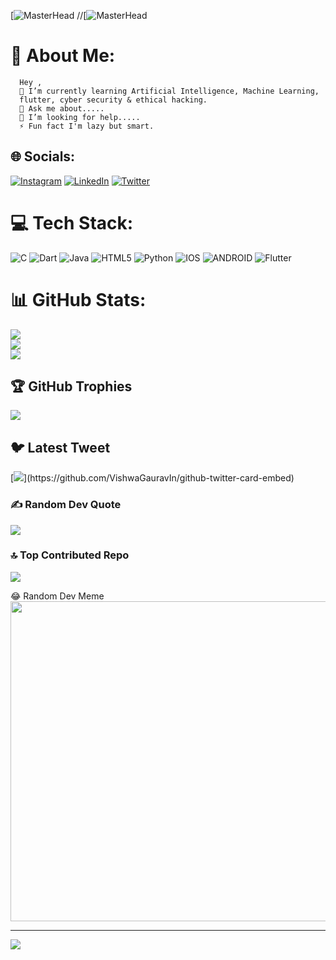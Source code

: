 [![MasterHead](https://digitaledgetech.in/images/Banner_03.gif)
//[![MasterHead](https://blackstormroofingmarketing.com/wp-content/uploads/2020/07/What-to-do-if-Your-Roofing-Website-is-hacked.gif)
# 💫 About Me:
      Hey ,
      🌱 I’m currently learning Artificial Intelligence, Machine Learning,     
      flutter, cyber security & ethical hacking.
      💬 Ask me about.....
      🤝 I’m looking for help.....
      ⚡ Fun fact I'm lazy but smart.


## 🌐 Socials:
[![Instagram](https://img.shields.io/badge/Instagram-%23E4405F.svg?logo=Instagram&logoColor=white)](https://instagram.com/https://www.instagram.com/_.dhanux/) [![LinkedIn](https://img.shields.io/badge/LinkedIn-%230077B5.svg?logo=linkedin&logoColor=white)](https://linkedin.com/in/https://www.linkedin.com/in/dhanush-p-5169a2254/) [![Twitter](https://img.shields.io/badge/Twitter-%231DA1F2.svg?logo=Twitter&logoColor=white)](https://twitter.com/https://twitter.com/thedhanush_) 

# 💻 Tech Stack:
![C](https://img.shields.io/badge/c-%2300599C.svg?style=for-the-badge&logo=c&logoColor=white) ![Dart](https://img.shields.io/badge/dart-%230175C2.svg?style=for-the-badge&logo=dart&logoColor=white) ![Java](https://img.shields.io/badge/java-%23ED8B00.svg?style=for-the-badge&logo=java&logoColor=white) ![HTML5](https://img.shields.io/badge/html5-%23E34F26.svg?style=for-the-badge&logo=html5&logoColor=white) ![Python](https://img.shields.io/badge/python-3670A0?style=for-the-badge&logo=python&logoColor=ffdd54) ![IOS](https://img.shields.io/badge/IOS-%2320232a.svg?style=for-the-badge&logo=apple&logoColor=white) ![ANDROID](https://img.shields.io/badge/android-%2320232a.svg?style=for-the-badge&logo=android&logoColor=%a4c639) ![Flutter](https://img.shields.io/badge/Flutter-%2302569B.svg?style=for-the-badge&logo=Flutter&logoColor=white)
# 📊 GitHub Stats:
![](https://github-readme-stats.vercel.app/api?username=Thedhanushp&theme=blue-green&hide_border=false&include_all_commits=true&count_private=true)<br/>
![](https://github-readme-streak-stats.herokuapp.com/?user=Thedhanushp&theme=blue-green&hide_border=false)<br/>
![](https://github-readme-stats.vercel.app/api/top-langs/?username=Thedhanushp&theme=blue-green&hide_border=false&include_all_commits=true&count_private=true&layout=compact)

## 🏆 GitHub Trophies
![](https://github-profile-trophy.vercel.app/?username=Thedhanushp&theme=matrix&no-frame=false&no-bg=false&margin-w=4)

## 🐦 Latest Tweet
[![](https://gtce.itsvg.in/api?username=https://twitter.com/thedhanush_)](https://github.com/VishwaGauravIn/github-twitter-card-embed)

### ✍️ Random Dev Quote
![](https://quotes-github-readme.vercel.app/api?type=horizontal&theme=radical)

### 🔝 Top Contributed Repo
![](https://github-contributor-stats.vercel.app/api?username=Thedhanushp&limit=5&theme=dark&combine_all_yearly_contributions=true)

😂 Random Dev Meme
<img src="https://rm.up.railway.app/" width="512px"/>

---
[![](https://visitcount.itsvg.in/api?id=Thedhanushp&icon=0&color=0)](https://visitcount.itsvg.in)

<!-- Proudly created with GPRM ( https://gprm.itsvg.in ) -->
